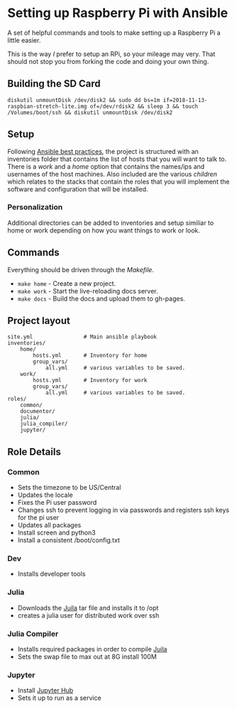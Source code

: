 # Setting up Raspberry Pi with Ansible

A set of helpful commands and tools to make setting up a Raspberry Pi a little easier.

This is the way _I_ prefer to setup an RPi, so your mileage may very.  That should not stop you from forking the code
and doing your own thing.

## Building the SD Card

```
diskutil unmountDisk /dev/disk2 && sudo dd bs=1m if=2018-11-13-raspbian-stretch-lite.img of=/dev/rdisk2 && sleep 3 && touch /Volumes/boot/ssh && diskutil unmountDisk /dev/disk2
```

## Setup
Following [Ansible best practices](https://docs.ansible.com/ansible/latest/user_guide/playbooks_best_practices.html), the project is structured
with an inventories folder that contains the list of hosts that you will want to talk to.  There is a _work_ and a _home_ option that contains the
names/ips and usernames of the host machines.  Also included are the various _children_ which relates to the stacks that contain the roles that you will implement the software and configuration that will be installed.

### Personalization
Additional directories can be added to inventories and setup similiar to home or work depending on how you want things to work or look.

## Commands
Everything should be driven through the _Makefile_.

* `make home` - Create a new project.
* `make work` - Start the live-reloading docs server.
* `make docs` - Build the docs and upload them to gh-pages.

## Project layout

    site.yml                # Main ansible playbook
    inventories/
        home/
            hosts.yml       # Inventory for home
            group_vars/
                all.yml     # various variables to be saved.
        work/
            hosts.yml       # Inventory for work
            group_vars/
                all.yml     # various variables to be saved.
    roles/
        common/             
        documentor/         
        julia/              
        julia_compiler/     
        jupyter/            

## Role Details
### Common
* Sets the timezone to be US/Central
* Updates the locale
* Fixes the Pi user password
* Changes ssh to prevent logging in via passwords and registers ssh keys for the pi user
* Updates all packages
* Install screen and python3
* Install a consistent /boot/config.txt

### Dev
* Installs developer tools

### Julia
* Downloads the [Juila](https://julialang.org/) tar file and installs it to /opt
* creates a julia user for distributed work over ssh

### Julia Compiler
* Installs required packages in order to compile [Juila](https://julialang.org/)
* Sets the swap file to max out at 8G install 100M

### Jupyter
* Install [Jupyter Hub](https://jupyterhub.readthedocs.io/en/stable/)
* Sets it up to run as a service
